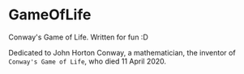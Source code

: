 # GameOfLife
Conway's Game of Life. Written for fun :D

Dedicated to John Horton Conway, a mathematician, the inventor of `Conway's Game of Life`, who died 11 April 2020.
